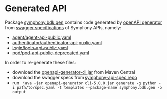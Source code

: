 # Generated API

Package [symphony.bdk.gen](https://github.com/SymphonyPlatformSolutions/symphony-api-client-python/tree/2.0/symphony/bdk/gen)
contains code generated by
[openAPI generator](https://github.com/OpenAPITools/openapi-generator)
from [swagger specifications](https://github.com/symphonyoss/symphony-api-spec) of Symphony APIs, namely:
* [agent/agent-api-public.yaml](https://github.com/symphonyoss/symphony-api-spec/blob/master/agent/agent-api-public.yaml)
* [authenticator/authenticator-api-public.yaml](https://github.com/symphonyoss/symphony-api-spec/blob/master/authenticator/authenticator-api-public.yaml)
* [login/login-api-public.yaml](https://github.com/symphonyoss/symphony-api-spec/blob/master/login/login-api-public.yaml)
* [pod/pod-api-public-deprecated.yaml](https://github.com/symphonyoss/symphony-api-spec/blob/master/pod/pod-api-public-deprecated.yaml)

In order to re-generate these files:
* download the [openapi-generator-cli jar](https://search.maven.org/artifact/org.openapitools/openapi-generator/5.0.0/jar)
  from Maven Central
* download the swagger specs from [symphony-api-spec repo](https://github.com/symphonyoss/symphony-api-spec)
* run ` java -jar openapi-generator-cli-5.0.0.jar generate -g python -i path/to/spec.yaml -t templates --package-name symphony.bdk.gen -o output`